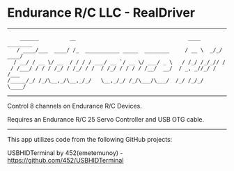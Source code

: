 # Endurance R/C LLC - RealDriver
-----------------------------------------------------------------------------------------
        ______          __                                    ____     ________
       / ____/___  ____/ /_  ___________ _____  ________     / __ \  _/_/ ____/
      / __/ / __ \/ __  / / / / ___/ __ `/ __ \/ ___/ _ \   / /_/ /_/_// /     
     / /___/ / / / /_/ / /_/ / /  / /_/ / / / / /__/  __/  / _, _//_/ / /___   
    /_____/_/ /_/\__,_/\__,_/_/   \__,_/_/ /_/\___/\___/  /_/ /_/_/   \____/   

-----------------------------------------------------------------------------------------

Control 8 channels on Endurance R/C Devices.

Requires an Endurance R/C 25 Servo Controller and USB OTG cable.

-----------------------------------------------------------------------------------------

This app utilizes code from the following GitHub projects: 

USBHIDTerminal by 452(emetemunoy) - https://github.com/452/USBHIDTerminal
